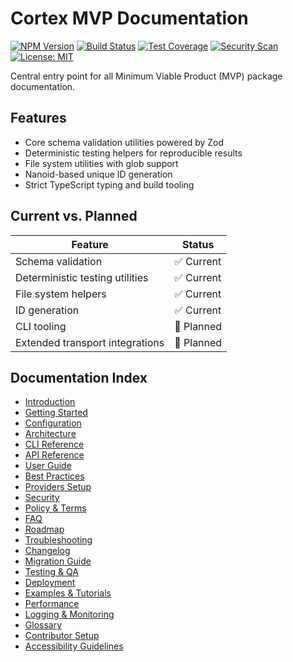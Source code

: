 # Cortex MVP Documentation

[![NPM Version](https://img.shields.io/npm/v/@cortex-os/mvp)](https://www.npmjs.com/package/@cortex-os/mvp)
[![Build Status](https://img.shields.io/badge/build-passing-brightgreen)](#)
[![Test Coverage](https://img.shields.io/badge/coverage-90%25+-brightgreen)](#)
[![Security Scan](https://img.shields.io/badge/security-OWASP%20compliant-green)](#)
[![License: MIT](https://img.shields.io/badge/License-MIT-yellow.svg)](https://opensource.org/licenses/MIT)

Central entry point for all Minimum Viable Product (MVP) package documentation.

## Features

- Core schema validation utilities powered by Zod
- Deterministic testing helpers for reproducible results
- File system utilities with glob support
- Nanoid-based unique ID generation
- Strict TypeScript typing and build tooling

## Current vs. Planned

| Feature | Status |
| --- | --- |
| Schema validation | ✅ Current |
| Deterministic testing utilities | ✅ Current |
| File system helpers | ✅ Current |
| ID generation | ✅ Current |
| CLI tooling | 🔄 Planned |
| Extended transport integrations | 🔄 Planned |

## Documentation Index

- [Introduction](./introduction.md)
- [Getting Started](./getting-started.md)
- [Configuration](./configuration.md)
- [Architecture](./architecture.md)
- [CLI Reference](./cli.md)
- [API Reference](./api.md)
- [User Guide](./user-guide.md)
- [Best Practices](./best-practices.md)
- [Providers Setup](./providers.md)
- [Security](./security.md)
- [Policy & Terms](./policy-terms.md)
- [FAQ](./faq.md)
- [Roadmap](./roadmap.md)
- [Troubleshooting](./troubleshooting.md)
- [Changelog](./changelog.md)
- [Migration Guide](./migration.md)
- [Testing & QA](./testing.md)
- [Deployment](./deployment.md)
- [Examples & Tutorials](./examples.md)
- [Performance](./performance.md)
- [Logging & Monitoring](./logging-monitoring.md)
- [Glossary](./glossary.md)
- [Contributor Setup](./contributing.md)
- [Accessibility Guidelines](./accessibility.md)
